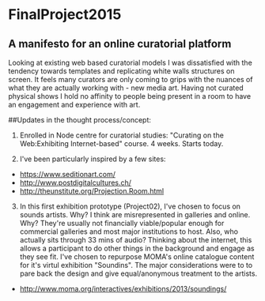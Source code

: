 # FinalProject2015

## A manifesto for an online curatorial platform

Looking at existing web based curatorial models I was dissatisfied with the tendency towards templates and replicating white walls structures on screen. It feels many curators are only coming to grips with the nuances of what they are actually working with - new media art. Having not curated physical shows I hold no affinity to people being present in a room to have an engagement and experience with art.  

##Updates in the thought process/concept:

1.  Enrolled in Node centre for curatorial studies:
"Curating on the Web:Exhibiting Internet-based" course.
4 weeks. Starts today.

2.  I've been particularly inspired by a few sites:
  * https://www.seditionart.com/
  * http://www.postdigitalcultures.ch/
  * http://theunstitute.org/Projection.Room.html

3.  In this first exhibition prototype (Project02), I've chosen to focus on sounds artists. Why? I think are misrepresented in galleries and online. Why? They're usually not financially viable/popular enough for commercial galleries and most major institutions to host. Also, who actually sits through 33 mins of audio? Thinking about the internet, this allows a participant to do other things in the background and engage as they see fit. I've chosen to repurpose MOMA's online catalogue content for it's virtul exhibition "Soundins". The major considerations were to to pare back the design and give equal/anonymous treatment to the artists.
  * http://www.moma.org/interactives/exhibitions/2013/soundings/
